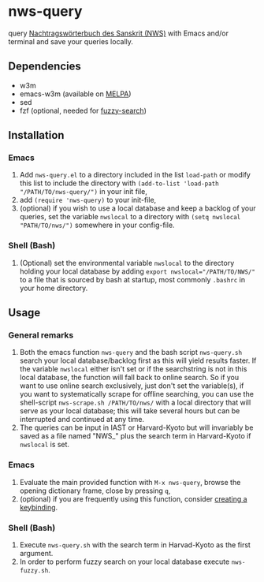 # nws-query
query [Nachtragswörterbuch des Sanskrit (NWS)](https://nws.uzi.uni-halle.de/) with Emacs and/or terminal and save your queries locally.

## Dependencies
- w3m
- emacs-w3m (available on [MELPA](https://melpa.org/#/w3m))
- sed
- fzf (optional, needed for [fuzzy-search](./nws-fuzzy.sh))

## Installation
### Emacs
1. Add `nws-query.el` to a directory included in the list `load-path` or modify this list to include the directory with
   `(add-to-list 'load-path "/PATH/TO/nws-query/")` in your init file,
2. add `(require 'nws-query)` to your init-file,
3. (optional) if you wish to use a local database and keep a backlog of your queries, set the variable `nwslocal` to a directory with `(setq nwslocal "PATH/TO/nws/")` somewhere in your config-file.

### Shell (Bash)
1. (Optional) set the environmental variable `nwslocal` to the directory holding your local database by adding `export nwslocal="/PATH/TO/NWS/"` to a file that is sourced by bash at startup, most commonly `.bashrc` in your home directory.

## Usage
### General remarks
1. Both the emacs function `nws-query` and the bash script `nws-query.sh` search your local database/backlog first as this will yield results faster. If the variable `nwslocal` either isn't set or if the searchstring is not in this local database, the function will fall back to online search. So if you want to use online search exclusively, just don't set the variable(s), if you want to systematically scrape for offline searching, you can use the shell-script `nws-scrape.sh /PATH/TO/nws/` with a local directory that will serve as your local database; this will take several hours but can be interrupted and continued at any time.
2. The queries can be input in IAST or Harvard-Kyoto but will invariably be saved as a file named "NWS_" plus the search term in Harvard-Kyoto if `nwslocal` is set.

### Emacs
1. Evaluate the main provided function with `M-x nws-query`, browse the opening dictionary frame, close by pressing `q`,
2. (optional) if you are frequently using this function, consider [creating a keybinding](https://www.gnu.org/software/emacs/manual/html_node/elisp/Key-Binding-Commands.html).

### Shell (Bash)
1. Execute `nws-query.sh` with the search term in Harvad-Kyoto as the first argument.
2. In order to perform fuzzy search on your local database execute `nws-fuzzy.sh`.